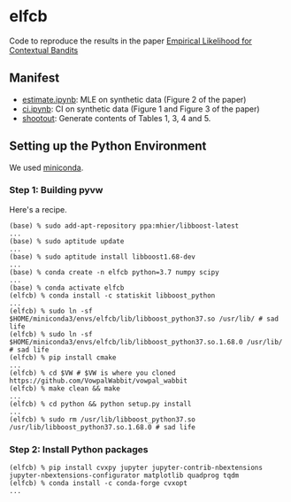 # elfcb
Code to reproduce the results in the paper [Empirical Likelihood for Contextual Bandits](https://arxiv.org/abs/1906.03323)

## Manifest

* [estimate.ipynb](estimate.ipynb): MLE on synthetic data (Figure 2 of the paper)
* [ci.ipynb](ci.ipynb): CI on synthetic data (Figure 1 and Figure 3 of the paper)
* [shootout](shootout): Generate contents of Tables 1, 3, 4 and 5.

## Setting up the Python Environment

We used [miniconda](https://docs.conda.io/en/latest/miniconda.html).

### Step 1: Building pyvw

Here's a recipe.
```console
(base) % sudo add-apt-repository ppa:mhier/libboost-latest
...
(base) % sudo aptitude update
...
(base) % sudo aptitude install libboost1.68-dev
...
(base) % conda create -n elfcb python=3.7 numpy scipy
...
(base) % conda activate elfcb
(elfcb) % conda install -c statiskit libboost_python
...
(elfcb) % sudo ln -sf $HOME/miniconda3/envs/elfcb/lib/libboost_python37.so /usr/lib/ # sad life
(elfcb) % sudo ln -sf $HOME/miniconda3/envs/elfcb/lib/libboost_python37.so.1.68.0 /usr/lib/ # sad life
(elfcb) % pip install cmake
...
(elfcb) % cd $VW # $VW is where you cloned https://github.com/VowpalWabbit/vowpal_wabbit
(elfcb) % make clean && make
...
(elfcb) % cd python && python setup.py install
...
(elfcb) % sudo rm /usr/lib/libboost_python37.so /usr/lib/libboost_python37.so.1.68.0 # sad life
```

### Step 2: Install Python packages

```console
(elfcb) % pip install cvxpy jupyter jupyter-contrib-nbextensions jupyter-nbextensions-configurator matplotlib quadprog tqdm
(elfcb) % conda install -c conda-forge cvxopt
...
